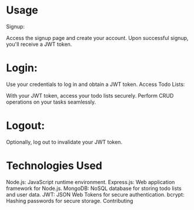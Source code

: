 
# Usage
Signup:

Access the signup page and create your account.
Upon successful signup, you'll receive a JWT token.

# Login:

Use your credentials to log in and obtain a JWT token.
Access Todo Lists:

With your JWT token, access your todo lists securely.
Perform CRUD operations on your tasks seamlessly.

# Logout:

Optionally, log out to invalidate your JWT token.

# Technologies Used
Node.js: JavaScript runtime environment.
Express.js: Web application framework for Node.js.
MongoDB: NoSQL database for storing todo lists and user data.
JWT: JSON Web Tokens for secure authentication.
bcrypt: Hashing passwords for secure storage.
Contributing
